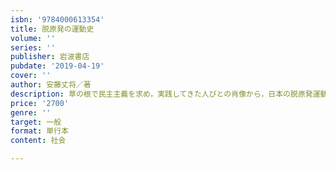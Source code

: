 ```yaml
---
isbn: '9784000613354'
title: 脱原発の運動史
volume: ''
series: ''
publisher: 岩波書店
pubdate: '2019-04-19'
cover: ''
author: 安藤丈将／著
description: 草の根で民主主義を求め，実践してきた人びとの肖像から，日本の脱原発運動の水脈をたどる．
price: '2700'
genre: ''
target: 一般
format: 単行本
content: 社会

---
```

